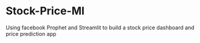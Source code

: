 # Stock-Price-Ml
Using facebook Prophet and Streamlit to build a stock price dashboard and price prediction app
